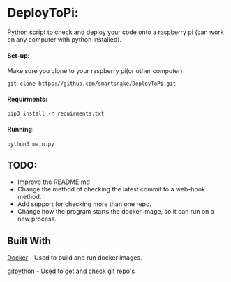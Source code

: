 # DeployToPi:
Python script to check and deploy your code onto a raspberry pi (can work on any computer with python installed).

#### Set-up:
Make sure you clone to your raspberry pi(or other computer) 

`git clone https://github.com/smartsnake/DeployToPi.git`

#### Requirments:

`pip3 install -r requirments.txt`

#### Running:

`python3 main.py`

## TODO:
* Improve the README.md
* Change the method of checking the latest commit to a web-hook method.
* Add support for checking more than one repo.
* Change how the program starts the docker image, so it can run on a new process.

## Built With
[Docker](https://github.com/docker/docker-py) - Used to build and run docker images.

[gitpython](https://github.com/gitpython-developers/GitPython) - Used to get and check git repo's
